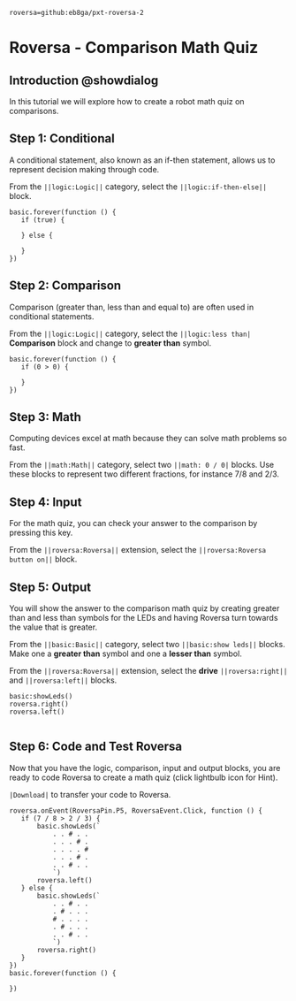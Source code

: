 ```package
roversa=github:eb8ga/pxt-roversa-2
```




# Roversa - Comparison Math Quiz




## Introduction @showdialog




In this tutorial we will explore how to create a robot math quiz on comparisons.


## Step 1: Conditional




A conditional statement, also known as an if-then statement, allows us to represent decision making through code.




From the ``||logic:Logic||`` category, select the ``||logic:if-then-else||`` block.




```blocks
basic.forever(function () {
   if (true) {
      
   } else {
      
   }
})
```




## Step 2: Comparison


Comparison (greater than, less than and equal to) are often used in conditional statements.


From the ``||logic:Logic||`` category, select the ``||logic:less than|`` **Comparison** block and change to **greater than** symbol.


```blocks
basic.forever(function () {
   if (0 > 0) {
      
   }
})
```




## Step 3: Math


Computing devices excel at math because they can solve math problems so fast.


From the ``||math:Math||`` category, select two ``||math: 0 / 0|`` blocks. Use these blocks to represent two different fractions, for instance 7/8 and 2/3.


## Step 4: Input


For the math quiz, you can check your answer to the comparison by pressing this key.


From the ``||roversa:Roversa||`` extension, select the ``||roversa:Roversa button on||`` block.




## Step 5: Output


You will show the answer to the comparison math quiz by creating greater than and less than symbols for the LEDs and having Roversa turn towards the value that is greater.




From the ``||basic:Basic||`` category, select two ``||basic:show leds||`` blocks. Make one a **greater than** symbol and one a **lesser than** symbol.


From the ``||roversa:Roversa||`` extension, select the **drive** ``||roversa:right||`` and  ``||roversa:left||`` blocks.




```blocks
basic:showLeds()
roversa.right()
roversa.left()


```




## Step 6: Code and Test Roversa




Now that you have the logic, comparison, input and output blocks, you are ready to code Roversa to create a math quiz (click lightbulb icon for Hint).




``|Download|`` to transfer your code to Roversa.




```blocks
roversa.onEvent(RoversaPin.P5, RoversaEvent.Click, function () {
   if (7 / 8 > 2 / 3) {
       basic.showLeds(`
           . . # . .
           . . . # .
           . . . . #
           . . . # .
           . . # . .
           `)
       roversa.left()
   } else {
       basic.showLeds(`
           . . # . .
           . # . . .
           # . . . .
           . # . . .
           . . # . .
           `)
       roversa.right()
   }
})
basic.forever(function () {
  
})


```



